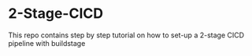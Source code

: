 # 2-Stage-CICD
This repo contains step by step tutorial on how to set-up a 2-stage CICD pipeline with buildstage
